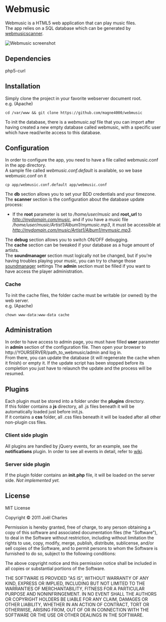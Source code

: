 Webmusic
========
Webmusic is a HTML5 web application that can play music files.  
The app relies on a SQL database which can be generated by [webmusicscanner](https://github.com/magne4000/webmusicscanner).

![Webmusic screenshot](http://getonmyhor.se/img/webmusic.screen1.jpg)

Dependencies
------------
php5-curl

Installation
------------
Simply clone the project in your favorite webserver document root.  
e.g. (Apache)

    cd /var/www && git clone https://github.com/magne4000/webmusic

To init the database, there is a _webmusic.sql_ file that you can import after having created a new empty database called
webmusic, with a specific user which have read/write access to this database.

Configuration
-------------
In order to configure the app, you need to have a file called webmusic.conf in the app directory.  
A sample file called _webmusic.conf.default_ is available, so we base webmusic.conf on it

    cp app/webmusic.conf.default app/webmusic.conf

The **db** section allows you to set your BDD credentials and your timezone.  
The **scanner** section is the configuration about the database update process:
  * If the **root** parameter
    is set to _/home/user/music_ and **root_url** to _http://mydomain.com/music_, and if you have a music
    file _/home/user/music/Artist1/Album1/mymusic.mp3_, it must be accessible at _http://mydomain.com/music/Artist1/Album1/mymusic.mp3_.

The **debug** section allows you to switch ON/OFF debugging.  
The **cache** section can be tweaked if your database as a huge amount of artists.  
The **soundmanager** section must logically not be changed, but if you're having troubles playing your music, you can try to change those [soundmanager](http://www.schillmania.com/projects/soundmanager2/doc/) settings 
The **admin** section must be filled if you want to have access the player administration. 

### Cache
To init the cache files, the folder cache must be writable (or owned) by the web server.  
e.g. (Apache)

    chown www-data:www-data cache

Administration
--------------

In order to have access to admin page, you must have filled **user** parameter in **admin** section of the configuration file.
Then open your browser to http://YOURSERVER/path_to_webmusic/admin and log in.  
From there, you can update the database (it will regenerate the cache when it finish) or empty it. If the update script
has been stopped before its completion you just have to relaunch the update and the process will be resumed.

Plugins
-------
Each plugin must be stored into a folder under the **plugins** directory.  
If this folder contains a **js** directory, all .js files beneath it will be automatically loaded just before init.js.  
If it contains a **css** folder, all .css files beneath it will be loaded after all other non-plugin css files.

### Client side plugin

All plugins are handled by jQuery events, for an example, see the **notifications** plugin. In order to see all events in detail, refer to [wiki](https://github.com/magne4000/webmusic/wiki).

### Server side plugin

If the plugin folder contains an __init.php__ file, it will be loaded on the server side.
_Not implemented yet._

License
-------
MIT License

Copyright © 2011 Joël Charles

Permission is hereby granted, free of charge, to any person obtaining a copy of
this software and associated documentation files (the "Software"), to deal in
the Software without restriction, including without limitation the rights to
use, copy, modify, merge, publish, distribute, sublicense, and/or sell copies
of the Software, and to permit persons to whom the Software is furnished to do
so, subject to the following conditions:

The above copyright notice and this permission notice shall be included in all
copies or substantial portions of the Software.

THE SOFTWARE IS PROVIDED "AS IS", WITHOUT WARRANTY OF ANY KIND, EXPRESS OR
IMPLIED, INCLUDING BUT NOT LIMITED TO THE WARRANTIES OF MERCHANTABILITY,
FITNESS FOR A PARTICULAR PURPOSE AND NONINFRINGEMENT. IN NO EVENT SHALL THE
AUTHORS OR COPYRIGHT HOLDERS BE LIABLE FOR ANY CLAIM, DAMAGES OR OTHER
LIABILITY, WHETHER IN AN ACTION OF CONTRACT, TORT OR OTHERWISE, ARISING FROM,
OUT OF OR IN CONNECTION WITH THE SOFTWARE OR THE USE OR OTHER DEALINGS IN THE
SOFTWARE.
